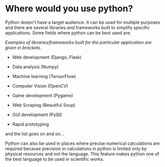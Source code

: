 # Where would you use python?

Python doesn't have a target audience. It can be used for multiple purposes and there are several
libraries and frameworks built to  simplify specific applications. Some fields where python can be best
used are:

*Examples of libraries/frameworks built for the particular application are given in brackets.*

* Web development (Django, Flask)

* Data analysis (Numpy)

* Machine learning (TensorFlow)

* Computer Vision (OpenCV)

* Game development (Pygame)

* Web Scraping (Beautiful Soup)

* GUI development (PyQt)

* Rapid prototyping

and the list goes on and on...

Python can also be used in places where precise numerical calculations are required because precision
in calculations in python is limited only by physical resources and not the language. This feature
makes python one of the best language to be used in scientific works.
